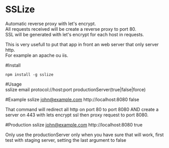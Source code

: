 # SSLize
Automatic reverse proxy with let's encrypt.  
All requests received will be create a reverse proxy to port 80.  
SSL will be generated with let's encrypt for each host in requests.  
  
This is very usefull to put that app in front an web server that only server http.  
For example an apache ou iis.  

#Install  
  
	npm install -g sslize

#Usage  
  	sslize email protocol://host:port productionServer(true|false|force)
  
#Example
	sslize john@example.com http://localhost:8080 false

That command will redirect all http on port 80 to port 8080 AND create a server on 443 with lets encrypt ssl then proxy request to port 8080.  


#Production
	sslize john@example.com http://localhost:8080 true
	
Only use the productionServer only when you have sure that will work, first test with staging server, setting the last argument to false


